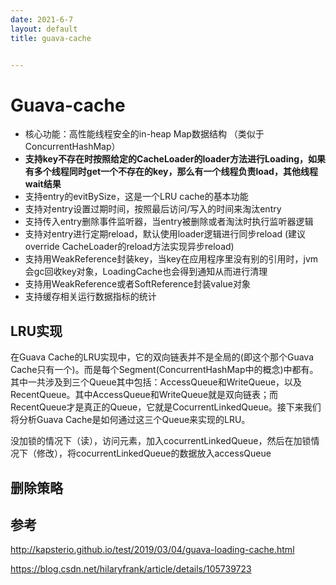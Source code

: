 ```yaml
---
date: 2021-6-7
layout: default
title: guava-cache


---
```


# Guava-cache

- 核心功能：高性能线程安全的in-heap Map数据结构 （类似于ConcurrentHashMap）
- **支持key不存在时按照给定的CacheLoader的loader方法进行Loading，如果有多个线程同时get一个不存在的key，那么有一个线程负责load，其他线程wait结果**
- 支持entry的evitBySize，这是一个LRU cache的基本功能
- 支持对entry设置过期时间，按照最后访问/写入的时间来淘汰entry
- 支持传入entry删除事件监听器，当entry被删除或者淘汰时执行监听器逻辑
- 支持对entry进行定期reload，默认使用loader逻辑进行同步reload (建议override CacheLoader的reload方法实现异步reload)
- 支持用WeakReference封装key，当key在应用程序里没有别的引用时，jvm会gc回收key对象，LoadingCache也会得到通知从而进行清理
- 支持用WeakReference或者SoftReference封装value对象
- 支持缓存相关运行数据指标的统计

## LRU实现

在Guava Cache的LRU实现中，它的双向链表并不是全局的(即这个那个Guava Cache只有一个)。而是每个Segment(ConcurrentHashMap中的概念)中都有。其中一共涉及到三个Queue其中包括：AccessQueue和WriteQueue，以及RecentQueue。其中AccessQueue和WriteQueue就是双向链表；而RecentQueue才是真正的Queue，它就是CocurrentLinkedQueue。接下来我们将分析Guava Cache是如何通过这三个Queue来实现的LRU。

没加锁的情况下（读），访问元素，加入cocurrentLinkedQueue，然后在加锁情况下（修改），将cocurrentLinkedQueue的数据放入accessQueue

## 删除策略



## 参考

http://kapsterio.github.io/test/2019/03/04/guava-loading-cache.html

https://blog.csdn.net/hilaryfrank/article/details/105739723